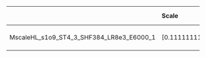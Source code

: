 |                                          | Scale                | Scale tensor                                  | Learning Rate   | Number of parameters   | Best PSNR            |
|:-----------------------------------------|:---------------------|:----------------------------------------------|:----------------|:-----------------------|:---------------------|
| MscaleHL_s1o9_ST4_3_SHF384_LR8e3_E6000_1 | [0.1111111111111111] | [0.1111111111111111, 0.1111111111111111, 4.0] | [0.008]         | [166275]               | [29.658946990966797] |